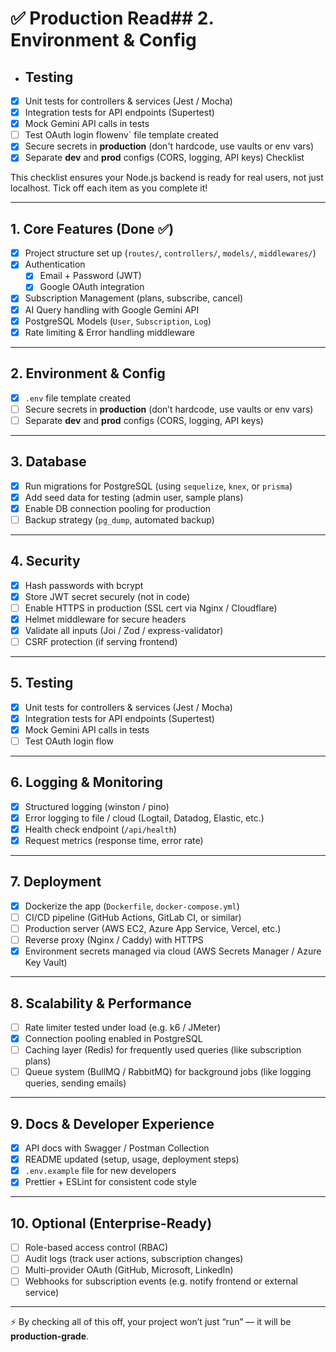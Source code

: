 # ✅ Production Read## 2. Environment & Config

- ## Testing

- [x] Unit tests for controllers & services (Jest / Mocha)
- [x] Integration tests for API endpoints (Supertest)
- [x] Mock Gemini API calls in tests
- [ ] Test OAuth login flowenv` file template created
- [x] Secure secrets in **production** (don't hardcode, use vaults or env vars)
- [x] Separate **dev** and **prod** configs (CORS, logging, API keys) Checklist

This checklist ensures your Node.js backend is ready for real users, not just localhost. Tick off each item as you complete it!

---

## 1. Core Features (Done ✅)

- [x] Project structure set up (`routes/`, `controllers/`, `models/`, `middlewares/`)
- [x] Authentication
  - [x] Email + Password (JWT)
  - [x] Google OAuth integration
- [x] Subscription Management (plans, subscribe, cancel)
- [x] AI Query handling with Google Gemini API
- [x] PostgreSQL Models (`User`, `Subscription`, `Log`)
- [x] Rate limiting & Error handling middleware

---

## 2. Environment & Config

- [x] `.env` file template created
- [ ] Secure secrets in **production** (don’t hardcode, use vaults or env vars)
- [ ] Separate **dev** and **prod** configs (CORS, logging, API keys)

---

## 3. Database

- [x] Run migrations for PostgreSQL (using `sequelize`, `knex`, or `prisma`)
- [x] Add seed data for testing (admin user, sample plans)
- [x] Enable DB connection pooling for production
- [ ] Backup strategy (`pg_dump`, automated backup)

---

## 4. Security

- [x] Hash passwords with bcrypt
- [x] Store JWT secret securely (not in code)
- [ ] Enable HTTPS in production (SSL cert via Nginx / Cloudflare)
- [x] Helmet middleware for secure headers
- [x] Validate all inputs (Joi / Zod / express-validator)
- [ ] CSRF protection (if serving frontend)

---

## 5. Testing

- [x] Unit tests for controllers & services (Jest / Mocha)
- [x] Integration tests for API endpoints (Supertest)
- [x] Mock Gemini API calls in tests
- [ ] Test OAuth login flow

---

## 6. Logging & Monitoring

- [x] Structured logging (winston / pino)
- [x] Error logging to file / cloud (Logtail, Datadog, Elastic, etc.)
- [x] Health check endpoint (`/api/health`)
- [x] Request metrics (response time, error rate)

---

## 7. Deployment

- [x] Dockerize the app (`Dockerfile`, `docker-compose.yml`)
- [ ] CI/CD pipeline (GitHub Actions, GitLab CI, or similar)
- [ ] Production server (AWS EC2, Azure App Service, Vercel, etc.)
- [ ] Reverse proxy (Nginx / Caddy) with HTTPS
- [x] Environment secrets managed via cloud (AWS Secrets Manager / Azure Key Vault)

---

## 8. Scalability & Performance

- [ ] Rate limiter tested under load (e.g. k6 / JMeter)
- [x] Connection pooling enabled in PostgreSQL
- [ ] Caching layer (Redis) for frequently used queries (like subscription plans)
- [ ] Queue system (BullMQ / RabbitMQ) for background jobs (like logging queries, sending emails)

---

## 9. Docs & Developer Experience

- [x] API docs with Swagger / Postman Collection
- [x] README updated (setup, usage, deployment steps)
- [x] `.env.example` file for new developers
- [x] Prettier + ESLint for consistent code style

---

## 10. Optional (Enterprise-Ready)

- [ ] Role-based access control (RBAC)
- [ ] Audit logs (track user actions, subscription changes)
- [ ] Multi-provider OAuth (GitHub, Microsoft, LinkedIn)
- [ ] Webhooks for subscription events (e.g. notify frontend or external service)

---

⚡ By checking all of this off, your project won’t just “run” — it will be **production-grade**.
